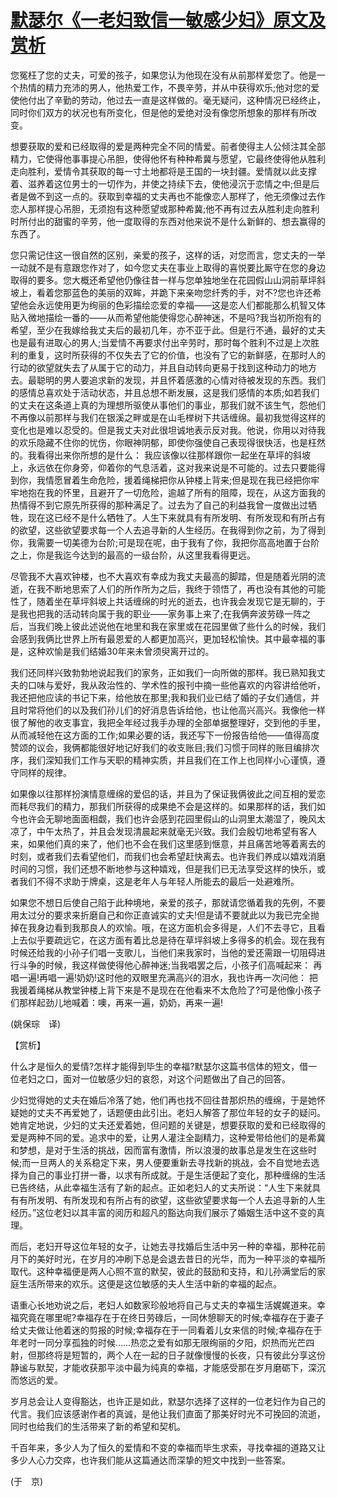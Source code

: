 # [默瑟尔《一老妇致信一敏感少妇》原文及赏析](https://www.vrrw.net/wx/12015.html)

您冤枉了您的丈夫，可爱的孩子，如果您认为他现在没有从前那样爱您了。他是一个热情的精力充沛的男人，他热爱工作，不畏辛劳，并从中获得欢乐;他对您的爱使他付出了辛勤的劳动，他过去一直是这样做的。毫无疑问，这种情况已经终止，同时你们双方的状况也有所变化，但是他的爱绝对没有像您所想象的那样有所改变。

想要获取的爱和已经取得的爱是两种完全不同的情爱。前者使得主人公倾注其全部精力，它使得他事事提心吊胆，使得他怀有种种希冀与愿望，它最终使得他从胜利走向胜利，爱情令其获取的每一寸土地都将是王国的一块封疆。爱情就以此支撑着、滋养着这位男士的一切作为，并使之持续下去，使他浸沉于恋情之中;但是后者是做不到这一点的。获取到幸福的丈夫再也不能像恋人那样了，他无须像过去作恋人那样提心吊胆，无须抱有这种愿望或那种希冀;他不再有过去从胜利走向胜利时所付出的甜蜜的辛劳，他一度取得的东西对他来说不是什么新鲜的、想去赢得的东西了。



您只需记住这一很自然的区别，亲爱的孩子，这样的话，对您而言，您丈夫的一举一动就不是有意跟您作对了，如今您丈夫在事业上取得的喜悦要比厮守在您的身边取得的要多。您大概还希望他仍像往昔一样与您单独地坐在花园假山山洞前草坪斜坡上，看着您那蓝色的美丽的双眸，并跪下来亲吻您纤秀的手，对不?您也许还希望他会永远使用更为绚丽的色彩描绘恋爱的幸福——这是恋人们都能那么机智又体贴入微地描绘一番的——从而希望他能使得您心醉神迷，不是吗?我当初所抱有的希望，至少在我嫁给我丈夫后的最初几年，亦不亚于此。但是行不通，最好的丈夫也是最有进取心的男人;当爱情不再要求付出辛劳时，那时每个胜利不过是上次胜利的重复，这时所获得的不仅失去了它的价值，也没有了它的新鲜感，在那时人的行动的欲望就失去了从属于它的动力，并且自动转向更易于找到这种动力的地方去。最聪明的男人要追求新的发现，并且怀着感激的心情对待被发现的东西。我们的感情总喜欢处于活动状态，并且总想不断发展，这是我们感情的本质;如若我们的丈夫在这条道上真的为理想所驱使从事他们的事业，那我们就不该生气，怨他们不再像以前那样与我们在银溪之畔或是在山毛榉树下共话缠绵。最初我觉得这样的变化也是难以忍受的。但是我丈夫对此很坦诚地表示反对我。他说，你用以对待我的欢乐隐藏不住你的忧伤，你眼神阴郁，即使你强使自己表现得很快活，也是枉然的。我看得出来你所想的是什么： 我应该像以往那样跟你一起坐在草坪的斜坡上，永远依在你身旁，仰着你的气息活着，这对我来说是不可能的。过去只要能得到你，我情愿冒着生命危险，援着绳梯把你从钟楼上背来;但是现在我已经把你牢牢地抱在我的怀里，且避开了一切危险，逾越了所有的阻障，现在，从这方面我的热情得不到它原先所获得的那种满足了。过去为了自己的利益我曾一度做出过牺牲，现在这已经不是什么牺牲了。人生下来就具有有所发明、有所发现和有所占有的欲望，这些欲望要求每一个人去追寻新的人生经历。在我得到你之前，为了得到你，我需要一切美德为台阶;可是现在呢，由于我有了你，我把你高高地置于台阶之上，你是我迄今达到的最高的一级台阶，从这里我看得更远。

尽管我不大喜欢钟楼，也不大喜欢有幸成为我丈夫最高的脚踏，但是随着光阴的流逝，在我不断地思索了人们的所作所为之后，我终于领悟了，再也没有其他的可能性了，随着坐在草坪斜坡上共话缠绵的时光的逝去，也许我会发现它是无聊的，于是我也把我的活动转向属于我的职业——家务事上来了;在我俩奔波劳碌一阵之后，当我们晚上彼此述说他在地里和我在家里或在花园里做了些什么的时候，我们会感到我俩比世界上所有最恩爱的人都更加高兴，更加轻松愉快。其中最幸福的事是，这种欢愉是我们结婚30年来未曾须臾离开过的。

我们还同样兴致勃勃地说起我们的家务，正如我们一向所做的那样。我已熟知我丈夫的口味与爱好，我从政治性的、学术性的报刊中摘一些他喜欢的内容讲给他听，我还把他应读的书记下来，给他放在那里;我和我们业已结了婚的子女们通信，并且时常将他们的以及我们孙儿们的好消息告诉给他，也让他高兴高兴。我像他一样很了解他的收支事宜，我把全年经过我手办理的全部单据整理好，交到他的手里，从而减轻他在这方面的工作;如果必要的话，我还写下一份报告给他——值得高度赞颂的议会，我俩都能很好地记好我们的收支账目;我们习惯于同样的账目编排次序，我们深知我们工作与天职的精神实质，并且我们在工作上也同样小心谨慎，遵守同样的规律。

如果像以往那样扮演情意缠绵的爱侣的话，并且为了保证我俩彼此之间互相的爱恋而耗尽我们的精力，那我们所获得的成果绝不会是这样的。如果那样的话，我们如今也许会无聊地面面相觑，我们也许会感到花园里假山的山洞里太潮湿了，晚风太凉了，中午太热了，并且会发现清晨起来就毫无兴致。我们会殷切地希望有客人来，如果他们真的来了，他们也不会在我们这里感到惬意，并且痛苦地等着离去的时刻，或者我们去看望他们，而我们也会希望赶快离去。也许我们养成以嬉戏消磨时间的习惯，我们还想不断地参与这种嬉戏，但是我们已无法享受这样的快乐，或者我们不得不求助于牌桌，这是老年人与年轻人所能去的最后一处避难所。

如果您不想日后使自己陷于此种境地，亲爱的孩子，那就请您循着我的先例，不要用太过分的要求来折磨自己和你正直诚实的丈夫!但是请不要就此以为我已完全抛掉在我身边看到我那良人的欢愉。哦，在这方面机会多得是，人们不去寻它，且看上去似乎要疏远它，在这方面有着比总是待在草坪斜坡上多得多的机会。现在我有时候还给我的小孙子们唱一支歌儿，当他们来我家时，当他的爱还需跟一切阻碍进行斗争的时候，我这样做使得他心醉神迷;当我唱罢之后，小孩子们高喊起来： 再唱一遍!再唱一遍!奶奶!这时他的双眼里充满高兴的泪水，我也许再一次问他： 把我援着绳梯从教堂钟楼上背下来是不是现在在他看来不太危险了?可是他像小孩子们那样起劲儿地喊着：噢，再来一遍，奶奶，再来一遍!

(姚保琮　译)

【赏析】

什么才是恒久的爱情?怎样才能得到毕生的幸福?默瑟尔这篇书信体的短文，借一位老妇之口，面对一位敏感少妇的哀怨，对这个问题做出了自己的回答。

少妇觉得她的丈夫在婚后冷落了她，他们再也找不回往昔那炽热的缠绵，于是她怀疑她的丈夫不再爱她了，话题便由此引出。老妇人解答了那位年轻的女子的疑问。她肯定地说，少妇的丈夫还爱着她，但问题的关键是，想要获取的爱和已经取得的爱是两种不同的爱。追求中的爱，让男人灌注全副精力，这种爱带给他们的是希冀和梦想，是对于生活的挑战，因而富有激情，所以浪漫的故事总是发生在这些时候;而一旦两人的关系稳定下来，男人便要重新去寻找新的挑战，会不自觉地去选择为自己的事业打拼一番，以求有所成就。于是生活便起了变化，那种缠绵的生活已告终结，从此幸福生活有了新的起点。正如老妇人的丈夫所说：“人生下来就具有有所发明、有所发现和有所占有的欲望，这些欲望要求每一个人去追寻新的人生经历。”这位老妇以其丰富的阅历和超凡的豁达向我们展示了婚姻生活中这不变的真理。

而后，老妇开导这位年轻的女子，让她去寻找婚后生活中另一种的幸福，那种花前月下的美好时光，在岁月的冲刷下总是会退去昔日的光华，而为一种平淡的幸福所取代。这种幸福便是两人心照不宣的默契，彼此的鼓励和支持，和儿孙满堂后的家庭生活所带来的欢乐。这便是这位敏感的夫人生活中新的幸福的起点。

语重心长地劝说之后，老妇人如数家珍般地将自己与丈夫的幸福生活娓娓道来。幸福究竟在哪里呢?幸福存在于在终日劳碌后，一同休憩聊天的时候;幸福存在于妻子给丈夫做让他着迷的剪报的时候;幸福存在于一同看着儿女来信的时候;幸福存在于年老时一同分享孤独的时候……热恋之爱有如那无限绚丽的夕阳，炽热而光芒四射，但那终将是短暂的，两个人在一起的日子就像慢慢的长夜，只有彼此分享这份静谧与默契，才能收获那平淡中最为纯真的幸福，才能感受那在岁月磨砺下，深沉而悠远的爱。

岁月总会让人变得豁达，也许正是如此，默瑟尔选择了这样的一位老妇作为自己的代言。我们应该感谢作者的真诚，是他让我们直面了那美好时光不可挽回的流逝，同时也给我们的生活带来了新的希望和契机。

千百年来，多少人为了恒久的爱情和不变的幸福而毕生求索，寻找幸福的道路又让多少人心力交瘁，也许我们能从这篇通达而深挚的短文中找到一些答案。

(于　京)

